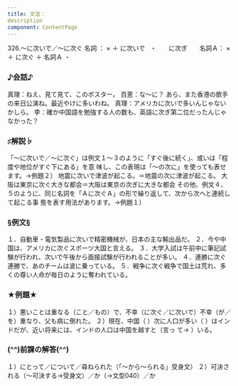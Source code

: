 ```yaml
---
title: 文法：
description
component: ContentPage
---
```



326.～に次いで／～に次ぐ
名詞 ： × ＋ に次いで   ・
      に次ぎ      
名詞Ａ： × ＋ に次ぐ ＋ 名詞Ａ ・
### ♪会話♪
真理：ねえ、見て見て、このポスター。
百恵：な～に？ あら、また香港の歌手の来日公演ね。最近やけに多いわね。 真理：アメリカに次いで多いんじゃないかしら。
李：確か中国語を勉強する人の数も、英語に次ぎ第二位だったんじゃなかった？
### ♯解説♭
「～に次いで／～に次ぐ」は例文１～３のように「すぐ後に続く」、或いは「程度や地位がすぐ下にある」を意 味し、この表現は「～の次に」を使っても表せます。→例題２）
地震に次いで津波が起こる。＝地震の次に津波が起こる。 大阪は東京に次ぐ大きな都会＝大阪は東京の次ぎに大きな都会 その他、例文４、５のように、同じ名詞を「Ａに次ぐＡ」の形で繰り返して、次から次へと連続して起こる事
態を表す用法があります。→例題１）
### §例文§
１．自動車・電気製品に次いで精密機械が、日本の主な輸出品だ。
２．今や中国は、アメリカに次ぐスポーツ大国と言える。
３．大学入試は午前中に筆記試験が行われ、次いで午後から面接試験が行われることが多い。
４．連勝に次ぐ連勝で、あのチームは波に乗っている。
５．戦争に次ぐ戦争で国土は荒れ、多くの尊い人命が毎日のように奪われている。
### ★例題★
１）悪いことは重なる（こと／もの）で、不幸（に次ぐ／に次いで）不幸（が／を）重なり、父も病に倒れた。
２）現在、中国（ ）次に人口が多い（ ）はインドだが、近い将来には、インドの人口は中国を越すと（言っ て→ ）いる。
### (^^)前課の解答(^^)
１）にとって／について／尋ねられた（「～から～られる」受身文）
２）可決される（～可決する→受身文）／か（→文型040）／か
